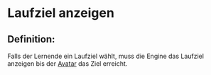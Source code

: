 # Laufziel anzeigen


## Definition:

Falls der Lernende ein Laufziel wählt, muss die Engine das Laufziel anzeigen bis der [Avatar](Avatar-GE.md) das Ziel erreicht.


